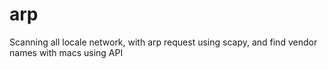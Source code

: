 # arp
Scanning all locale network, with arp request using scapy, and find vendor names with macs using API
